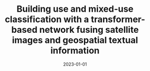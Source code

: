 ---
collection: publications
category: manuscripts

title: "Building use and mixed-use classification with a transformer-based network fusing satellite images and geospatial textual information"
authors: "Zhou W, Persello C, Li M, Stein A"
date: 2023-01-01
venue: "Remote Sensing of Environment"
volume: "297"
pages: "113767"
doi: "10.1016/j.rse.2023.113767"
impact_factor: "13.5"
journal_type: "Top 1 journal in remote sensing field"
paperurl: "https://www.sciencedirect.com/science/article/abs/pii/S0034425723002676"
citation: "Zhou W, Persello C, Li M, Stein A. Building use and mixed-use classification with a transformer-based network fusing satellite images and geospatial textual information[J]. Remote Sensing of Environment, 2023, 297: 113767."
--- 